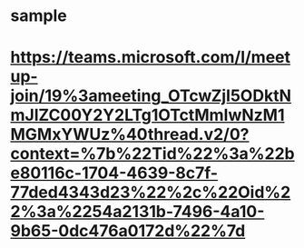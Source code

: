# sample
# https://teams.microsoft.com/l/meetup-join/19%3ameeting_OTcwZjI5ODktNmJlZC00Y2Y2LTg1OTctMmIwNzM1MGMxYWUz%40thread.v2/0?context=%7b%22Tid%22%3a%22be80116c-1704-4639-8c7f-77ded4343d23%22%2c%22Oid%22%3a%2254a2131b-7496-4a10-9b65-0dc476a0172d%22%7d
